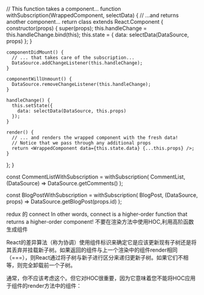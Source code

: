 // This function takes a component...
function withSubscription(WrappedComponent, selectData) {
  // ...and returns another component...
  return class extends React.Component {
    constructor(props) {
      super(props);
      this.handleChange = this.handleChange.bind(this);
      this.state = {
        data: selectData(DataSource, props)
      };
    }

    componentDidMount() {
      // ... that takes care of the subscription...
      DataSource.addChangeListener(this.handleChange);
    }

    componentWillUnmount() {
      DataSource.removeChangeListener(this.handleChange);
    }

    handleChange() {
      this.setState({
        data: selectData(DataSource, this.props)
      });
    }

    render() {
      // ... and renders the wrapped component with the fresh data!
      // Notice that we pass through any additional props
      return <WrappedComponent data={this.state.data} {...this.props} />;
    }
  };
}

const CommentListWithSubscription = withSubscription(
  CommentList,
  (DataSource) => DataSource.getComments()
);

const BlogPostWithSubscription = withSubscription(
  BlogPost,
  (DataSource, props) => DataSource.getBlogPost(props.id)
);

redux 的 connect In other words, connect is a higher-order function that returns a higher-order component!
不要在渲染方法中使用HOC,利用高阶函数生成组件

React的差异算法（称为协调）使用组件标识来确定它是应该更新现有子树还是将其丢弃并挂载新子树。如果返回的组件与上一个渲染中的组件render相同（===），则React通过将子树与新子进行区分来递归更新子树。如果它们不相等，则完全卸载前一个子树。

通常，你不应该考虑这个。但它对HOC很重要，因为它意味着您不能将HOC应用于组件的render方法中的组件：

